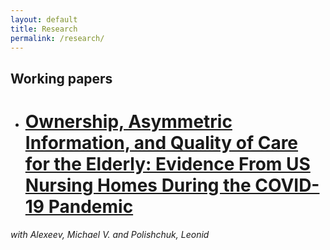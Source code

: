```yaml
---
layout: default
title: Research
permalink: /research/
---
```


<style>
    p {
        margin-bottom: 10px; /* Adjust the value to decrease spacing */
    }
</style>


Working papers
---

- # [Ownership, Asymmetric Information, and Quality of Care for the Elderly: Evidence From US Nursing Homes During the COVID-19 Pandemic](https://ssrn.com/abstract=4906864)
_with Alexeev, Michael V. and Polishchuk, Leonid_

